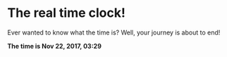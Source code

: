 # The real time clock!

Ever wanted to know what the time is? Well, your journey is about to end!

**The time is Nov 22, 2017, 03:29**